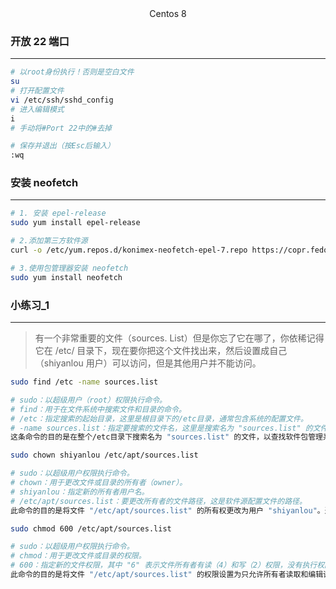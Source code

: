 <center>Centos 8</center>

### 开放 22 端口
-----
```sh
# 以root身份执行！否则是空白文件
su
# 打开配置文件
vi /etc/ssh/sshd_config
# 进入编辑模式
i
# 手动将#Port 22中的#去掉

# 保存并退出（按Esc后输入）
:wq

```

### 安装 neofetch
----
```zsh
# 1. 安装 epel-release
sudo yum install epel-release

# 2.添加第三方软件源
curl -o /etc/yum.repos.d/konimex-neofetch-epel-7.repo https://copr.fedorainfracloud.org/coprs/konimex/neofetch/repo/epel-7/konimex-neofetch-epel-7.repo

# 3.使用包管理器安装 neofetch
sudo yum install neofetch
```

### 小练习_1
-----
> 有一个非常重要的文件（sources. List）但是你忘了它在哪了，你依稀记得它在 /etc/ 目录下，现在要你把这个文件找出来，然后设置成自己（shiyanlou 用户）可以访问，但是其他用户并不能访问。
>

```sh
sudo find /etc -name sources.list

# sudo：以超级用户（root）权限执行命令。
# find：用于在文件系统中搜索文件和目录的命令。
# /etc：指定搜索的起始目录，这里是根目录下的/etc目录，通常包含系统的配置文件。
# -name sources.list：指定要搜索的文件名，这里是搜索名为 "sources.list" 的文件。
这条命令的目的是在整个/etc目录下搜索名为 "sources.list" 的文件，以查找软件包管理系统的软件源配置文件。

sudo chown shiyanlou /etc/apt/sources.list

# sudo：以超级用户权限执行命令。
# chown：用于更改文件或目录的所有者（owner）。
# shiyanlou：指定新的所有者用户名。
# /etc/apt/sources.list：要更改所有者的文件路径，这是软件源配置文件的路径。
此命令的目的是将文件 "/etc/apt/sources.list" 的所有权更改为用户 "shiyanlou"。通常，这是为了让用户 "shiyanlou" 具有编辑该文件的权限。

sudo chmod 600 /etc/apt/sources.list

# sudo：以超级用户权限执行命令。
# chmod：用于更改文件或目录的权限。
# 600：指定新的文件权限，其中 "6" 表示文件所有者有读（4）和写（2）权限，没有执行权限。
此命令的目的是将文件 "/etc/apt/sources.list" 的权限设置为只允许所有者读取和编辑该文件，而其他用户没有访问权限。这是出于安全考虑，以确保只有授权的用户可以修改软件源配置文件，因为该文件包含系统软件包管理器的重要信息。

```